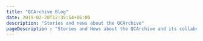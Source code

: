 ```yaml
---
title: "QCArchive Blog"
date: 2019-02-28T12:35:54+06:00
description: "Stories and news about the QCArchive"
pageDescription : "Stories and News about the QCArchive and its collaborators"
---
```

